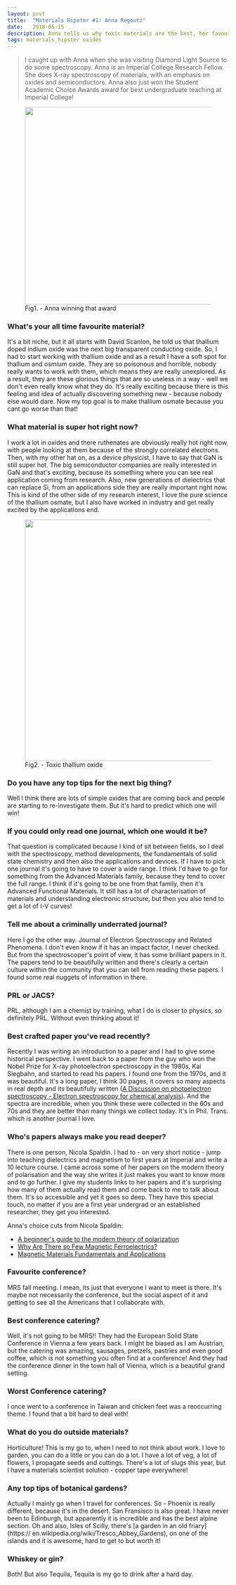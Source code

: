 ```yaml
---
layout: post
title:  "Materials Hipster #1: Anna Regoutz"
date:   2018-05-15
description: Anna tells us why toxic materials are the best, her favourite Nicola Spaldin papers, and gives some top botonical garden tips.
tags: materials_hipster oxides
---
```



<blockquote> I caught up with Anna when she was visiting Diamond Light Source to do some 
spectroscopy. Anna is an Imperial College Research Fellow. She does X-ray 
spectroscopy of materials, with an emphasis on oxides and semiconductors. Anna also
 just won the Student Academic Choice Awards award for best undergraduate teaching 
 at Imperial College!</blockquote>

<figure>
	<img src="{{ '/assets/img/anna.jpg' | prepend: site.baseurl }}" alt="" 
width="450"> 
	<figcaption>Fig1. - Anna winning that award</figcaption>
</figure>

### What's your all time favourite material?

It's a bit niche, but it all starts with David Scanlon, he told us that thallium 
doped indium oxide was the next big transparent conducting oxide. So, I had 
to start working with thallium oxide and as a result I have a soft spot for 
thallium and osmium oxide. They are so poisonous and horrible, nobody really wants 
to work with them, which means they are really unexplored. As a result, they are 
these glorious things that are so useless in a way - well we don't even really know 
what they do. It's really exciting because there is this feeling and idea of 
actually discovering something new - because nobody else would dare. Now my top 
goal is to make thallium osmate because you cant go worse than that!

### What material is super hot right now?

I work a lot in oxides and there ruthenates are obviously really hot right now, 
with people looking at them because of the strongly correlated electrons. Then, 
with my other hat on, as a device physicist, I have to say that GaN is still super 
hot. The big semiconductor companies are really interested in GaN and that's 
exciting, because its something where you can see real application coming from 
research. Also, new generations of dielectrics that can replace Si, from an 
applications side they are really important right now. This is kind of the other 
side of my research interest, I love the pure science of the thallium osmate, but I 
also have worked in industry and get really excited by the applications end.

<figure>
	<img src="{{ '/assets/images/ThO2.png' | prepend: site.baseurl }}" alt="" 
width="550"> 
	<figcaption>Fig2. - Toxic thallium oxide </figcaption>
</figure>

### Do you have any top tips for the next big thing?

Well I think there are lots of simple oxides that are coming back and people are 
starting to re-investigate them. But it's hard to predict which one will win!


### If you could only read one journal, which one would it be?

That question is complicated because I kind of sit between fields, so I deal with 
the spectroscopy, method developments, the fundamentals of solid state chemistry 
and then also the applications and devices. If I have to pick one journal it's 
going to have to cover a wide range. I think I'd have to go for something from the 
Advanced Materials family, because they tend to cover the full range. I think if 
it's going to be one from that family, then it's Advanced Functional Materials. It 
still has a lot of characterisation of materials and understanding electronic 
structure, but then you also tend to get a lot of I-V curves!

### Tell me about a criminally underrated journal?


Here I go the other way. Journal of Electron Spectroscopy and Related Phenomena. I 
don't even know if it has an impact factor, I never checked. But from the 
spectroscoper's point of view, it has some brilliant papers in it. The papers tend 
to be beautifully written and there's clearly a certain culture within the 
community that you can tell from reading these papers. I found some real nuggets of 
information in there.

### PRL or JACS?

PRL, although I am a chemist by training, what I do is closer to physics, so 
definitely PRL. Without even thinking about it!

### Best crafted paper you've read recently?

Recently I was writing an introduction to a paper and I had to give some historical 
perspective. I went back to a paper from the guy who won the Nobel Prize for X-ray 
photoelectron spectroscopy in the 1980s, Kai Siegbahn, and started to read his 
papers. I found one from the 1970s, and it was beautiful. It's a long paper, I 
think 30 pages, it covers so many aspects in real depth and its beautifully written 
([A Discussion on photoelectron spectroscopy - Electron spectroscopy for chemical 
analysis](http://rsta.royalsocietypublishing.org/content/268/1184/33)). And the 
spectra are incredible, when you think these were collected in the 60s and 70s and 
they are better than many things we collect today. It's in Phil. Trans. which is 
another journal I love. 

### Who's papers always make you read deeper?

There is one person, Nicola Spaldin. I had to - on very short notice - jump into 
teaching dielectrics and magnetism to first years at Imperial and write a 10 
lecture course. I came across some of her papers on the modern theory of 
polarisation and the way she writes it just makes you want to know more and to 
go further. I give my students links to her papers and it's surprising how many of 
them actually read them and come back to me to talk about them. It's so accessible 
and yet it goes so deep. They have this special touch, no matter if you are a first 
year undergrad or an established researcher, they get you interested.

Anna's choice cuts from Nicola Spaldin:

* [A beginner's guide to the modern theory of polarization](https://arxiv.org/abs/1202.1831)
* [Why Are There so Few Magnetic Ferroelectrics?](https://pubs.acs.org/doi/full/10.1021/jp000114x)
* [Magnetic Materials Fundamentals and Applications](https://www.cambridge.org/core/books/magnetic-materials/4C8C2C5DF32C9E8D528E1E8D26381C1F)

### Favourite conference?

MRS fall meeting. I mean, its just that everyone I want to meet is there. It's 
maybe not necessarily the conference, but the social aspect of it and getting to 
see all the Americans that I collaborate with.

### Best conference catering?

Well, it's not going to be MRS!! They had the European Solid State Conference in 
Vienna a few years back. I might be biased as I am Austrian, but the catering was 
amazing, sausages, pretzels, pastries and even good coffee, which is not something 
you often find at a conference! And they had the conference dinner in the town hall 
of Vienna, which is a beautiful grand setting.

### Worst Conference catering?

I once went to a conference in Taiwan and chicken feet was a reoccurring theme. I 
found that a bit hard to deal with!

### What do you do outside materials?

Horticulture! This is my go to, when I need to not think about work. I love to 
garden, you can do a little or you can do a lot. I have a lot of veg, a lot of 
flowers, I propagate seeds and cuttings. There's a lot of slugs this year, but I 
have a materials scientist solution - copper tape everywhere!

### Any top tips of botanical gardens?

Actually I mainly go when I travel for conferences. So - Phoenix is really 
different, because it's in the desert. San Fransisco is also great. I have never 
been to Edinburgh, but apparently it is incredible and has the best alpine section. 
Oh and also, Isles of Scilly, there's [a garden in an old friary](https://
en.wikipedia.org/wiki/Tresco_Abbey_Gardens), on one of the islands and it is 
awesome, hard to get to but worth it! 

### Whiskey or gin?

Both! But also Tequila, Tequila is my go to drink after a hard day.
